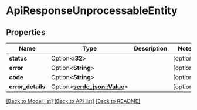 # ApiResponseUnprocessableEntity

## Properties

Name | Type | Description | Notes
------------ | ------------- | ------------- | -------------
**status** | Option<**i32**> |  | [optional]
**error** | Option<**String**> |  | [optional]
**code** | Option<**String**> |  | [optional]
**error_details** | Option<[**serde_json::Value**](.md)> |  | [optional]

[[Back to Model list]](../README.md#documentation-for-models) [[Back to API list]](../README.md#documentation-for-api-endpoints) [[Back to README]](../README.md)


